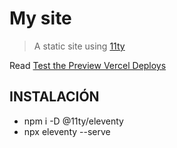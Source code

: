 # My site

> A static site using [11ty](https://www.11ty.dev/)

Read [Test the Preview Vercel Deploys](https://glebbahmutov.com/blog/develop-preview-test/)

## INSTALACIÓN

*  npm i -D @11ty/eleventy
* npx eleventy --serve

